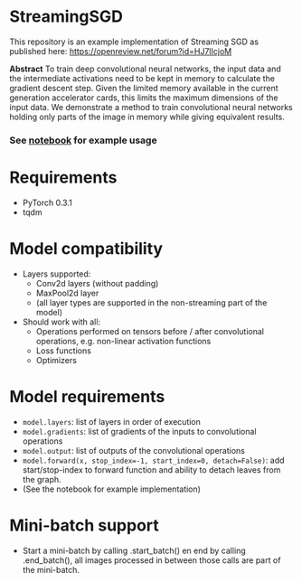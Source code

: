 # StreamingSGD
This repository is an example implementation of Streaming SGD as published here: https://openreview.net/forum?id=HJ7lIcjoM

**Abstract**
To train deep convolutional neural networks, the input data and the intermediate
activations need to be kept in memory to calculate the gradient descent step. Given
the limited memory available in the current generation accelerator cards, this limits
the maximum dimensions of the input data. We demonstrate a method to train
convolutional neural networks holding only parts of the image in memory while
giving equivalent results.

### See [notebook](https://github.com/DIAGNijmegen/StreamingSGD/blob/master/SSGD%20example.ipynb) for example usage

# Requirements
  - PyTorch 0.3.1
  - tqdm
  
# Model compatibility
  - Layers supported:
    - Conv2d layers (without padding)
    - MaxPool2d layer
    - (all layer types are supported in the non-streaming part of the model)
  - Should work with all:
    - Operations performed on tensors before / after convolutional operations, e.g. non-linear activation functions
    - Loss functions
    - Optimizers
    
# Model requirements
  - `model.layers`: list of layers in order of execution
  - `model.gradients`: list of gradients of the inputs to convolutional operations
  - `model.output`: list of outputs of the convolutional operations
  - `model.forward(x, stop_index=-1, start_index=0, detach=False)`: add start/stop-index to forward function and ability to detach leaves from the graph. 
  - (See the notebook for example implementation)

# Mini-batch support
- Start a mini-batch by calling .start_batch() en end by calling .end_batch(), all images processed in between those calls are part of the mini-batch.
